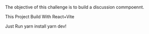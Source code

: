 The objective of this challenge is to build a discussion commpoennt.

This Project Build With React+Vite

Just Run
yarn install
yarn dev!